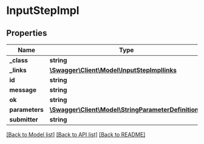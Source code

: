 # InputStepImpl

## Properties
Name | Type | Description | Notes
------------ | ------------- | ------------- | -------------
**_class** | **string** |  | [optional] 
**_links** | [**\Swagger\Client\Model\InputStepImpllinks**](InputStepImpllinks.md) |  | [optional] 
**id** | **string** |  | [optional] 
**message** | **string** |  | [optional] 
**ok** | **string** |  | [optional] 
**parameters** | [**\Swagger\Client\Model\StringParameterDefinition[]**](StringParameterDefinition.md) |  | [optional] 
**submitter** | **string** |  | [optional] 

[[Back to Model list]](../README.md#documentation-for-models) [[Back to API list]](../README.md#documentation-for-api-endpoints) [[Back to README]](../README.md)


